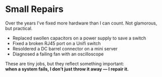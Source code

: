# Small Repairs

Over the years I’ve fixed more hardware than I can count. Not glamorous, but practical.

- Replaced swollen capacitors on a power supply to save a switch  
- Fixed a broken RJ45 port on a Unifi switch  
- Resoldered a DC barrel connector on a mini server  
- Diagnosed a failing fan with an oscilloscope  

These are tiny jobs, but they reflect something important:  
**when a system fails, I don’t just throw it away — I repair it.**
